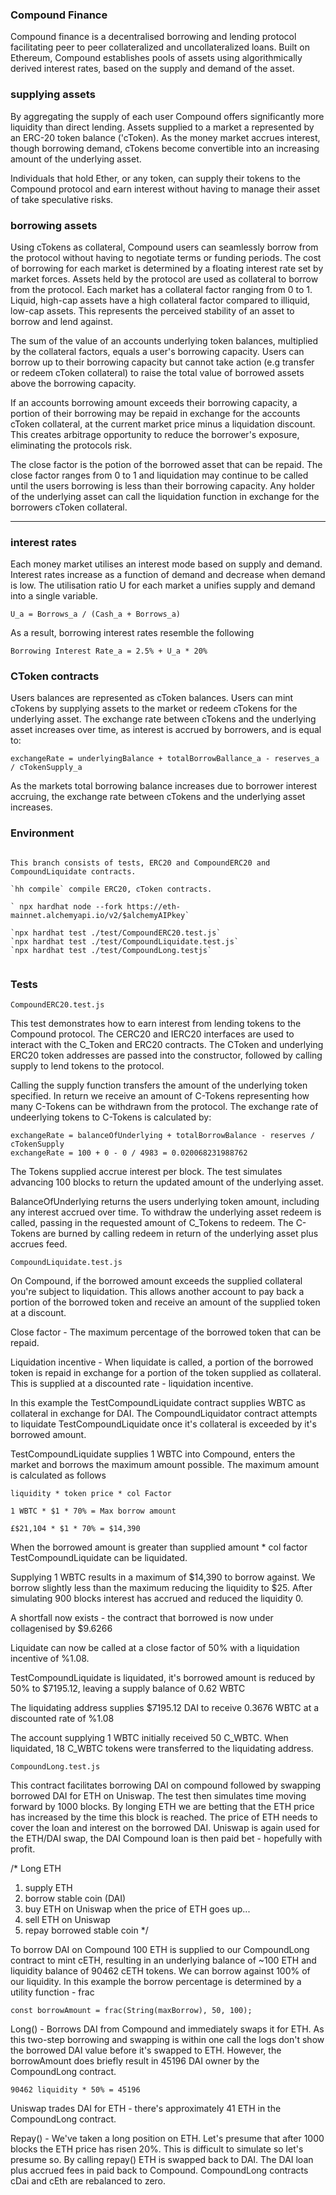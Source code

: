 ### Compound Finance

Compound finance is a decentralised borrowing and lending protocol facilitating peer to peer collateralized and uncollateralized loans. Built on Ethereum, Compound establishes pools of assets using algorithmically derived interest rates, based on the supply and demand of the asset.

### supplying assets

By aggregating the supply of each user Compound offers significantly more liquidity than direct lending. Assets supplied to a market a represented by an ERC-20 token balance ('cToken). As the money market accrues interest, though borrowing demand, cTokens become convertible into an increasing amount of the underlying asset.

Individuals that hold Ether, or any token, can supply their tokens to the Compound protocol and earn interest without having to manage their asset of take speculative risks.

### borrowing assets

Using cTokens as collateral, Compound users can seamlessly borrow from the protocol without having to negotiate terms or funding periods. The cost of borrowing for each market is determined by a floating interest rate set by market forces. Assets held by the protocol are used as collateral to borrow from the protocol. Each market has a collateral factor ranging from 0 to 1. Liquid, high-cap assets have a high collateral factor compared to illiquid, low-cap assets. This represents the perceived stability of an asset to borrow and lend against.

The sum of the value of an accounts underlying token balances, multiplied by the collateral factors, equals a user's borrowing capacity. Users can borrow up to their borrowing capacity but cannot take action (e.g transfer or redeem cToken collateral) to raise the total value of borrowed assets above the borrowing capacity.

If an accounts borrowing amount exceeds their borrowing capacity, a portion of their borrowing may be repaid in exchange for the accounts cToken collateral, at the current market price minus a liquidation discount. This creates arbitrage opportunity to reduce the borrower's exposure, eliminating the protocols risk.

The close factor is the potion of the borrowed asset that can be repaid. The close factor ranges from 0 to 1 and liquidation may continue to be called until the users borrowing is less than their borrowing capacity. Any holder of the underlying asset can call the liquidation function in exchange for the borrowers cToken collateral.
​

---

### interest rates

Each money market utilises an interest mode based on supply and demand. Interest rates increase as a function of demand and decrease when demand is low. The utilisation ratio U for each market a unifies supply and demand into a single variable.

`U_a = Borrows_a / (Cash_a + Borrows_a)`

As a result, borrowing interest rates resemble the following

`Borrowing Interest Rate_a = 2.5% + U_a * 20%`

### CToken contracts

Users balances are represented as cToken balances. Users can mint cTokens by supplying assets to the market or redeem cTokens for the underlying asset. The exchange rate between cTokens and the underlying asset increases over time, as interest is accrued by borrowers, and is equal to:

`exchangeRate = underlyingBalance + totalBorrowBallance_a - reserves_a / cTokenSupply_a`

As the markets total borrowing balance increases due to borrower interest accruing, the exchange rate between cTokens and the underlying asset increases.

### Environment

```

This branch consists of tests, ERC20 and CompoundERC20 and CompoundLiquidate contracts.

`hh compile` compile ERC20, cToken contracts.

` npx hardhat node --fork https://eth-mainnet.alchemyapi.io/v2/$alchemyAIPkey`

`npx hardhat test ./test/CompoundERC20.test.js`
`npx hardhat test ./test/CompoundLiquidate.test.js`
`npx hardhat test ./test/CompoundLong.testjs`


```

### Tests

`CompoundERC20.test.js`

This test demonstrates how to earn interest from lending tokens to the Compound protocol. The CERC20 and IERC20 interfaces are used to interact with the C_Token and ERC20 contracts. The CToken and underlying ERC20 token addresses are passed into the constructor, followed by calling supply to lend tokens to the protocol.

Calling the supply function transfers the amount of the underlying token specified. In return we receive an amount of C-Tokens representing how many C-Tokens can be withdrawn from the protocol. The exchange rate of undeerlying tokens to C-Tokens is calculated by:

```
exchangeRate = balanceOfUnderlying + totalBorrowBalance - reserves / cTokenSupply
exchangeRate = 100 + 0 - 0 / 4983 = 0.020068231988762
```

The Tokens supplied accrue interest per block. The test simulates advancing 100 blocks to return the updated amount of the underlying asset.

BalanceOfUnderlying returns the users underlying token amount, including any interest accrued over time. To withdraw the underlying asset redeem is called, passing in the requested amount of C_Tokens to redeem. The C-Tokens are burned by calling redeem in return of the underlying asset plus accrues feed.

`CompoundLiquidate.test.js`

On Compound, if the borrowed amount exceeds the supplied collateral you're subject to liquidation. This allows another account to pay back a portion of the borrowed token and receive an amount of the supplied token at a discount.

Close factor - The maximum percentage of the borrowed token that can be repaid.

Liquidation incentive - When liquidate is called, a portion of the borrowed token is repaid in exchange for a portion of the token supplied as collateral. This is supplied at a discounted rate - liquidation incentive.

In this example the TestCompoundLiquidate contract supplies WBTC as collateral in exchange for DAI. The CompoundLiquidator contract attempts to liquidate TestCompoundLiquidate once it's collateral is exceeded by it's borrowed amount.

TestCompoundLiquidate supplies 1 WBTC into Compound, enters the market and borrows the maximum amount possible. The maximum amount is calculated as follows

`liquidity * token price * col Factor`

`1 WBTC * $1 * 70% = Max borrow amount`

`£$21,104 * $1 * 70% = $14,390`

When the borrowed amount is greater than supplied amount \* col factor TestCompoundLiquidate can be liquidated.

Supplying 1 WBTC results in a maximum of $14,390 to borrow against. We borrow slightly less than the maximum reducing the liquidity to $25. After simulating 900 blocks interest has accrued and reduced the liquidity 0.

A shortfall now exists - the contract that borrowed is now under collagenised by $9.6266

Liquidate can now be called at a close factor of 50% with a liquidation incentive of %1.08.

TestCompoundLiquidate is liquidated, it's borrowed amount is reduced by 50% to $7195.12, leaving a supply balance of 0.62 WBTC

The liquidating address supplies $7195.12 DAI to receive 0.3676 WBTC at a discounted rate of %1.08

The account supplying 1 WBTC initially received 50 C_WBTC. When liquidated, 18 C_WBTC tokens were transferred to the liquidating address.

`CompoundLong.test.js`

This contract facilitates borrowing DAI on compound followed by swapping borrowed DAI for ETH on Uniswap. The test then simulates time moving forward by 1000 blocks. By longing ETH we are betting that the ETH price has increased by the time this block is reached. The price of ETH needs to cover the loan and interest on the borrowed DAI. Uniswap is again used for the ETH/DAI swap, the DAI Compound loan is then paid bet - hopefully with profit.

/\* Long ETH

1. supply ETH
2. borrow stable coin (DAI)
3. buy ETH on Uniswap
   when the price of ETH goes up...
4. sell ETH on Uniswap
5. repay borrowed stable coin
   \*/

To borrow DAI on Compound 100 ETH is supplied to our CompoundLong contract to mint cETH, resulting in an underlying balance of ~100 ETH and liquidity balance of 90462 cETH tokens. We can borrow against 100% of our liquidity. In this example the borrow percentage is determined by a utility function - frac

`const borrowAmount = frac(String(maxBorrow), 50, 100);`

Long() - Borrows DAI from Compound and immediately swaps it for ETH. As this two-step borrowing and swapping is within one call the logs don't show the borrowed DAI value before it's swapped to ETH. However, the borrowAmount does briefly result in 45196 DAI owner by the CompoundLong contract.

`90462 liquidity * 50% = 45196`

Uniswap trades DAI for ETH - there's approximately 41 ETH in the CompoundLong contract.

Repay() - We've taken a long position on ETH. Let's presume that after 1000 blocks the ETH price has risen 20%. This is difficult to simulate so let's presume so. By calling repay() ETH is swapped back to DAI. The DAI loan plus accrued fees in paid back to Compound. CompoundLong contracts cDai and cEth are rebalanced to zero.

